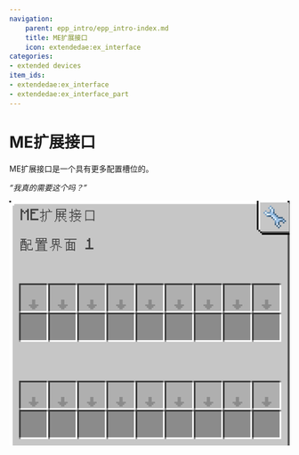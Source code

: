 ```yaml
---
navigation:
    parent: epp_intro/epp_intro-index.md
    title: ME扩展接口
    icon: extendedae:ex_interface
categories:
- extended devices
item_ids:
- extendedae:ex_interface
- extendedae:ex_interface_part
---
```


# ME扩展接口

<Row gap="20">
<BlockImage id="extendedae:ex_interface" scale="8"></BlockImage>
<GameScene zoom="8" background="transparent">
  <ImportStructure src="../structure/cable_ex_interface.snbt"></ImportStructure>
</GameScene>
</Row>

ME扩展接口是一个具有更多配置槽位的<ItemLink id="ae2:interface" />。

*“我真的需要这个吗？”*

![EIGui](../pic/ei_gui.png)
